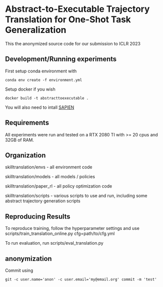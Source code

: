 # Abstract-to-Executable Trajectory Translation for One-Shot Task Generalization

This the anonymized source code for our submission to ICLR 2023

## Development/Running experiments

First setup conda environment with

```
conda env create -f environment.yml
```

Setup docker if you wish
```
docker build -t abstracttoexecutable .
```

You will also need to intall [SAPIEN](https://sapien.ucsd.edu)

## Requirements

All experiments were run and tested on a RTX 2080 TI with >= 20 cpus and 32GB of RAM.

## Organization

skilltranslation/envs - all environment code

skilltranslation/models - all models / policies

skilltranslation/paper_rl - all policy optimization code

skilltranslation/scripts - various scripts to use and run, including some abstract trajectory generation scripts 



## Reproducing Results

To reproduce training, follow the hyperparameter settings and use scripts/train_translation_online.py cfg=path/to/cfg.yml 

To run evaluation, run scripts/eval_translation.py

## anonymization

Commit using

```
git -c user.name='anon' -c user.email='my@email.org' commit -m 'test'
```
